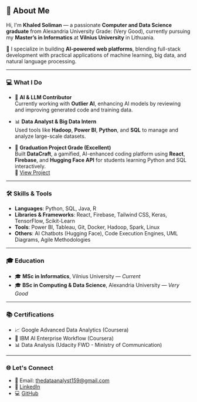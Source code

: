 ## 👋 About Me

Hi, I'm **Khaled Soliman** — a passionate **Computer and Data Science graduate** from Alexandria University Grade: (Very Good), currently pursuing my **Master’s in Informatics** at **Vilnius University** in Lithuania.

🚀 I specialize in building **AI-powered web platforms**, blending full-stack development with practical applications of machine learning, big data, and natural language processing.

---

### 💻 What I Do

- 🧠 **AI & LLM Contributor**  
  Currently working with **Outlier AI**, enhancing AI models by reviewing and improving generated code and training data.

- 📊 **Data Analyst & Big Data Intern**  
  Used tools like **Hadoop**, **Power BI**, **Python**, and **SQL** to manage and analyze large-scale datasets.

- 🧪 **Graduation Project Grade (Excellent)**  
  Built **DataCraft**, a gamified, AI-enhanced coding platform using **React**, **Firebase**, and **Hugging Face API** for students learning Python and SQL interactively.  
  🔗 [View Project](https://github.com/Khalodddd/DeployedDataCraft.git)

---

### 🛠️ Skills & Tools

- **Languages**: Python, SQL, Java, R  
- **Libraries & Frameworks**: React, Firebase, Tailwind CSS, Keras, TensorFlow, Scikit-Learn  
- **Tools**: Power BI, Tableau, Git, Docker, Hadoop, Spark, Linux  
- **Others**: AI Chatbots (Hugging Face), Code Execution Engines, UML Diagrams, Agile Methodologies

---

### 🎓 Education

- 🎓 **MSc in Informatics**, Vilnius University — *Current*  
- 🎓 **BSc in Computing & Data Science**, Alexandria University — *Very Good*

---

### 📚 Certifications

- 📈 Google Advanced Data Analytics (Coursera)  
- 🤖 IBM AI Enterprise Workflow (Coursera)  
- 📊 Data Analysis (Udacity FWD - Ministry of Communication)

---

### 🌐 Let's Connect

- 📧 Email: thedataanalyst159@gmail.com  
- 💼 [LinkedIn](https://www.linkedin.com/in/khaled-samy-b033431a0/)  
- 💻 [GitHub](https://github.com/Khalodddd)
